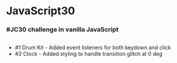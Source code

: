 ﻿# JavaScript30

### #JC30 challenge in vanilla JavaScript

##

-   #1 Drum Kit - Added event listeners for both keydown and click
-   #2 Clock - Added styling to handle transition glitch at 0 deg
